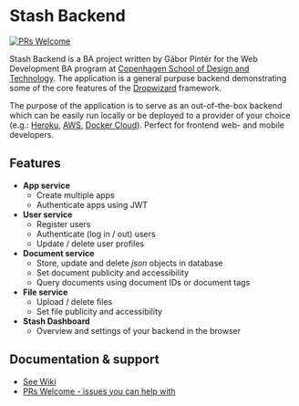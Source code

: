 # Stash Backend

[![PRs Welcome](https://img.shields.io/badge/PRs-welcome-brightgreen.svg?style=flat-square)](http://makeapullrequest.com)

Stash Backend is a BA project written by Gábor Pintér for the
Web Development BA program at [Copenhagen School of Design
and Technology](http://www.kea.dk). The application is a general purpuse backend demonstrating some of the 
core features of the [Dropwizard](http://www.dropwizard.io) framework. 

The purpose of the application is to serve as an out-of-the-box backend which can be
easily run locally or be deployed to a provider of your choice 
(e.g.: [Heroku](https://www.heroku.com/), [AWS](https://aws.amazon.com/), 
[Docker Cloud](https://cloud.docker.com/)). Perfect for frontend web- and mobile
developers.

## Features

- **App service**
  - Create multiple apps
  - Authenticate apps using JWT
- **User service**
  - Register users
  - Authenticate (log in / out) users
  - Update / delete user profiles
- **Document service**
  - Store, update and delete *json* objects in database
  - Set document publicity and accessibility 
  - Query documents using document IDs or document tags
- **File service**
  - Upload / delete files
  - Set file publicity and accessibility
- **Stash Dashboard**
  - Overview and settings of your backend in the browser

## Documentation & support

- [See Wiki](https://github.com/gaboratorium/stash/wiki)
- [PRs Welcome - issues you can help with](https://github.com/gaboratorium/stash/issues?q=is%3Aissue+is%3Aopen+label%3A%22help+wanted%22)
